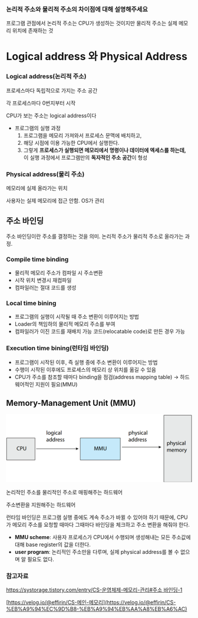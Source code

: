 ### 논리적 주소와 물리적 주소의 차이점에 대해 설명해주세요

프로그램 관점에서 논리적 주소는 CPU가 생성하는 것이지만 물리적 주소는 실제 메모리 위치에 존재하는 것

# **Logical address 와 Physical Address**

### **Logical address**(논리적 주소)

프로세스마다 독립적으로 가지는 주소 공간

각 프로세스마다 0번지부터 시작

CPU가 보는 주소는 logical address이다

- 프로그램의 실행 과정
    1. 프로그램을 메모리 가져와서 프로세스 문맥에 배치하고,
    2. 해당 시점에 이용 가능한 CPU에서 실행한다.
    3. 그렇게 **프로세스가 실행되면 메모리에서 명령이나 데이터에 엑세스를 하는데,**
       이 실행 과정에서 프로그램만의 **독자적인 주소 공간**이 형성

### **Physical address**(물리 주소)

메모리에 실제 올라가는 위치

사용자는 실제 메모리에 접근 안함. OS가 관리

## **주소 바인딩**

주소 바인딩이란 주소를 결정하는 것을 의미. 논리적 주소가 물리적 주소로 올라가는 과정.

### **Compile time binding**

- 물리적 메모리 주소가 컴파일 시 주소변환
- 시작 위치 변경시 재컴파일
- 컴파일러는 절대 코드를 생성

### **Local time bining**

- 프로그램의 실행이 시작될 때 주소 변환이 이루어지는 방법
- Loader의 책임하의 물리적 메모리 주소를 부여
- 컴파일러가 이진 코드를 재배치 가능 코드(relocatable code)로 만든 경우 가능

### **Execution time bining(런타임 바인딩)**

- 프로그램이 시작된 이후, 즉 실행 중에 주소 변환이 이루어지는 방법
- 수행이 시작된 이후에도 프로세스의 메모리 상 위치를 옮길 수 있음
- CPU가 주소를 참조할 때마다 binding을 점검(address mapping table) → 하드웨어적인 지원이 필요(MMU)

## **Memory-Management Unit (MMU)**

![os_address_binding.png](img%2Fos_address_binding.png)

논리적인 주소를 물리적인 주소로 매핑해주는 하드웨어

주소변환을 지원해주는 하드웨어

런타임 바인딩은 프로그램 실행 중에도 계속 주소가 바뀔 수 있어야 하기 때문에, CPU가 메모리 주소를 요청할 때마다 그때마다 바인딩을 체크하고 주소 변환을 해줘야 한다.

- **MMU scheme**: 사용자 프로세스가 CPU에서 수행되며 생성해내는 모든 주소값에 대해 base register의 값을 더한다.
- **user program**: 논리적인 주소만을 다루며, 실제 physical address를 볼 수 없으며 알 필요도 없다.

### 참고자료

[https://systorage.tistory.com/entry/CS-운영체제-메모리-관리#주소 바인딩-1](https://systorage.tistory.com/entry/CS-%EC%9A%B4%EC%98%81%EC%B2%B4%EC%A0%9C-%EB%A9%94%EB%AA%A8%EB%A6%AC-%EA%B4%80%EB%A6%AC#%EC%A3%BC%EC%86%8C%20%EB%B0%94%EC%9D%B8%EB%94%A9-1)

[https://velog.io/@effirin/CS-메인-메모리](https://velog.io/@effirin/CS-%EB%A9%94%EC%9D%B8-%EB%A9%94%EB%AA%A8%EB%A6%AC)